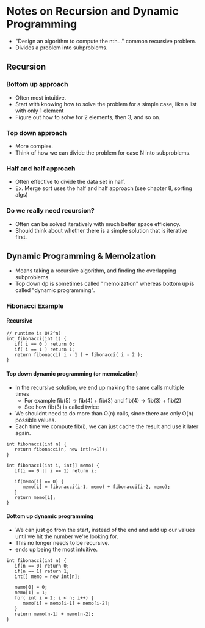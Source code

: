 # Notes on Recursion and Dynamic Programming

- "Design an algorithm to compute the nth..." common recursive problem.
- Divides a problem into subproblems.

## Recursion

### Bottom up approach

- Often most intuitive.
- Start with knowing how to solve the problem for a simple case, like a list with only 1 element
- Figure out how to solve for 2 elements, then 3, and so on.

### Top down approach

- More complex.
- Think of how we can divide the problem for case N into subproblems.

### Half and half approach

- Often effective to divide the data set in half.
- Ex. Merge sort uses the half and half approach (see chapter 8, sorting algs)

### Do we really need recursion?

- Often can be solved iteratively with much better space efficiency.
- Should think about whether there is a simple solution that is iterative first.

## Dynamic Programming & Memoization

- Means taking a recursive algorithm, and finding the overlapping subproblems.
- Top down dp is sometimes called "memoization" whereas bottom up is called "dynamic programming".

### Fibonacci Example

#### Recursive

```
// runtime is O(2^n)
int fibonacci(int i) {
   if( i == 0 ) return 0;
   if( i == 1 ) return 1;
   return fibonacci( i - 1 ) + fibonacci( i - 2 );
}
```

#### Top down dynamic programming (or memoization)

- In the recursive solution, we end up making the same calls multiple times
   - For example fib(5) -> fib(4) + fib(3)    and fib(4) -> fib(3) + fib(2)
   - See how fib(3) is called twice
- We shouldnt need to do more than O(n) calls, since there are only O(n) possible values.
- Each time we compute fib(i), we can just cache the result and use it later again.

```
int fibonacci(int n) {
   return fibonacci(n, new int[n+1]);
}

int fibonacci(int i, int[] memo) {
   if(i == 0 || i == 1) return i;

   if(memo[i] == 0) {
      memo[i] = fibonacci(i-1, memo) + fibonacci(i-2, memo);
   }
   return memo[i];
}
```

#### Bottom up dynamic programming

- We can just go from the start, instead of the end and add up our values until we hit the number we're looking for.
- This no longer needs to be recursive.
- ends up being the most intuitive.

```
int fibonacci(int n) {
   if(n == 0) return 0;
   if(n == 1) return 1;
   int[] memo = new int[n];

   memo[0] = 0;
   memo[1] = 1;
   for( int i = 2; i < n; i++) {
      memo[i] = memo[i-1] + memo[i-2];
   }
   return memo[n-1] + memo[n-2];
}
```
